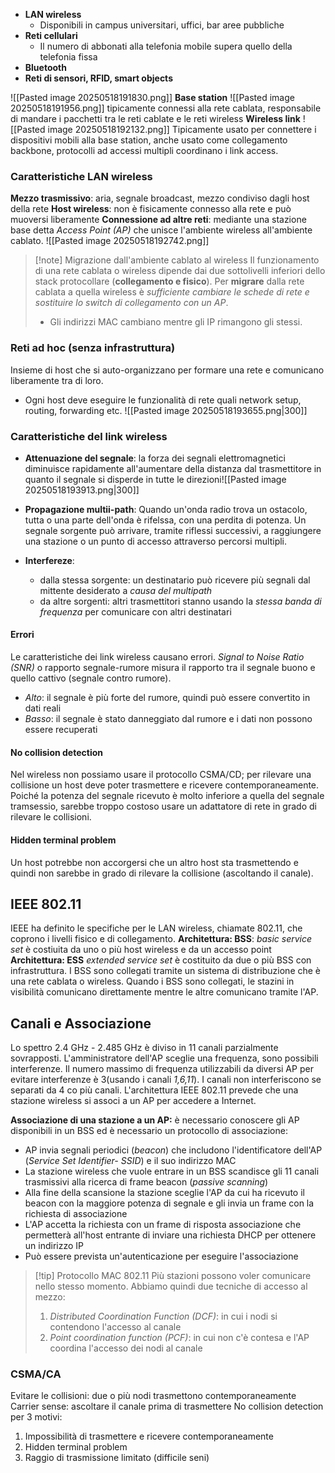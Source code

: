 - **LAN wireless**
	- Disponibili in campus universitari, uffici, bar aree pubbliche
- **Reti cellulari**
	- Il numero di abbonati alla telefonia mobile supera quello della telefonia fissa
- **Bluetooth**
- **Reti di sensori, RFID, smart objects**

![[Pasted image 20250518191830.png]]
**Base station**
![[Pasted image 20250518191956.png]]
tipicamente connessi alla rete cablata, responsabile di mandare i pacchetti tra le reti cablate e le reti wireless
**Wireless link**
![[Pasted image 20250518192132.png]]
Tipicamente usato per connettere i dispositivi mobili alla base station, anche usato come collegamento backbone, protocolli ad accessi multipli coordinano i link access.

### Caratteristiche LAN wireless
**Mezzo trasmissivo**: aria, segnale broadcast, mezzo condiviso dagli host della rete
**Host wireless**: non è fisicamente connesso alla rete e può muoversi liberamente
**Connessione ad altre reti**: mediante una stazione base detta *Access Point (AP)* che unisce l'ambiente wireless all'ambiente cablato.
![[Pasted image 20250518192742.png]]

>[!note] Migrazione dall'ambiente cablato al wireless
>Il funzionamento di una rete cablata o wireless dipende dai due sottolivelli inferiori dello stack protocollare (**collegamento e fisico**).
>Per **migrare** dalla rete cablata a quella wireless è *sufficiente cambiare le schede di rete e sostituire lo switch di collegamento con un AP*.
>- Gli indirizzi MAC cambiano mentre gli IP rimangono gli stessi.

### Reti ad hoc (senza infrastruttura)
Insieme di host che si auto-organizzano per formare una rete e comunicano liberamente tra di loro.
- Ogni host deve eseguire le funzionalità di rete quali network setup, routing, forwarding etc.
![[Pasted image 20250518193655.png|300]]

### Caratteristiche del link wireless
- **Attenuazione del segnale**: la forza dei segnali elettromagnetici diminuisce rapidamente all'aumentare della distanza dal trasmettitore in quanto il segnale si disperde in tutte le direzioni![[Pasted image 20250518193913.png|300]]
- **Propagazione multii-path**: Quando un'onda radio trova un ostacolo, tutta o una parte dell'onda è rifelssa, con una perdita di potenza. Un segnale sorgente può arrivare, tramite riflessi successivi, a raggiungere una stazione o un punto di accesso attraverso percorsi multipli.

- **Interfereze**:
	- dalla stessa sorgente: un destinatario può ricevere più segnali dal mittente desiderato a *causa del multipath*
	- da altre sorgenti: altri trasmettitori stanno usando la *stessa banda di frequenza* per comunicare con altri destinatari

#### Errori
Le caratteristiche dei link wireless causano errori. *Signal to Noise Ratio (SNR)* o rapporto segnale-rumore misura il rapporto tra il segnale buono e quello cattivo (segnale contro rumore).
- *Alto*: il segnale è più forte del rumore, quindi può essere convertito in dati reali
- *Basso*: il segnale è stato danneggiato dal rumore e i dati non possono essere recuperati

#### No collision detection
Nel wireless non possiamo usare il protocollo CSMA/CD; per rilevare una collisione un host deve poter trasmettere e ricevere contemporaneamente. Poiché la potenza del segnale ricevuto è molto inferiore a quella del segnale tramsessio, sarebbe troppo costoso usare un adattatore di rete in grado di rilevare le collisioni.
#### Hidden terminal problem
Un host potrebbe non accorgersi che un altro host sta trasmettendo e quindi non sarebbe in grado di rilevare la collisione (ascoltando il canale).

## IEEE 802.11
IEEE ha definito le specifiche per le LAN wireless, chiamate 802.11, che coprono i livelli fisico e di collegamento.
**Architettura: BSS**: *basic service set* è costiuita da uno o più host wireless e da un accesso point
**Architettura: ESS** *extended service set* è costituito da due o più BSS con infrastruttura. I BSS sono collegati tramite un sistema di distribuzione che è una rete cablata o wireless. Quando i BSS sono collegati, le stazini in visibilità comunicano direttamente mentre le altre comunicano tramite l'AP.

## Canali e Associazione
Lo spettro 2.4 GHz - 2.485 GHz è diviso in 11 canali parzialmente sovrapposti. L'amministratore dell'AP sceglie una frequenza, sono possibili interferenze. Il numero massimo di frequenza utilizzabili da diversi AP per evitare interferenze è 3(usando i canali *1,6,11*). I canali non interferiscono se separati da 4 co più canali.
L'architettura IEEE 802.11 prevede che una stazione wireless si associ a un AP per accedere a Internet.

**Associazione di una stazione a un AP:** è necessario conoscere gli AP disponibili in un BSS ed è necessario un protocollo di associazione:
- AP invia segnali periodici (*beacon*) che includono l'identificatore dell'AP (*Service Set Identifier- SSID*) e il suo indirizzo MAC
- La stazione wireless che vuole entrare in un BSS scandisce gli 11 canali trasmissivi alla ricerca di frame beacon (*passive scanning*)
- Alla fine della scansione la stazione sceglie l'AP da cui ha ricevuto il beacon con la maggiore potenza di segnale e gli invia un frame con la richiesta di associazione
- L'AP accetta la richiesta con un frame di risposta associazione che permetterà all'host entrante di inviare una richiesta DHCP per ottenere un indirizzo IP
- Può essere prevista un'autenticazione per eseguire l'associazione

>[!tip] Protocollo MAC 802.11
>Più stazioni possono voler comunicare nello stesso momento.
>Abbiamo quindi due tecniche di accesso al mezzo:
>1) *Distributed Coordination Function (DCF)*: in cui i nodi si contendono l'accesso al canale
>2) *Point coordination function (PCF)*: in cui non c'è contesa e l'AP coordina l'accesso dei nodi al canale

### CSMA/CA
Evitare le collisioni: due o più nodi trasmettono contemporaneamente
Carrier sense: ascoltare il canale prima di trasmettere
No collision detection per 3 motivi:
1) Impossibilità di trasmettere e ricevere contemporaneamente 
2) Hidden terminal problem
3) Raggio di trasmissione limitato (difficile seni)
